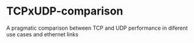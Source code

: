 # TCPxUDP-comparison
A pragmatic comparison between TCP and UDP performance in diferent use cases and ethernet links
